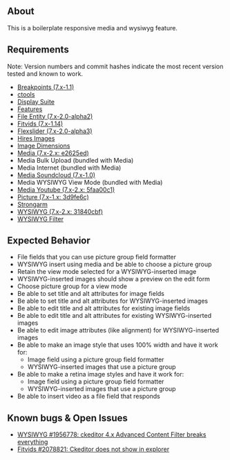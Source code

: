 ## About

This is a boilerplate responsive media and wysiwyg feature.

## Requirements

Note: Version numbers and commit hashes indicate the most recent version tested and known to work.

- [Breakpoints (7.x-1.1)](https://drupal.org/project/breakpoints)
- [ctools](https://drupal.org/project/ctools)
- [Display Suite](https://drupal.org/project/ds)
- [Features](https://drupal.org/project/features)
- [File Entity (7.x-2.0-alpha2)](https://drupal.org/project/features)
- [Fitvids (7.x-1.14)](https://drupal.org/project/fitvids)
- [Flexslider (7.x-2.0-alpha3)](https://drupal.org/project/flexslider)
- [Hires Images](https://drupal.org/project/hires_images)
- [Image Dimensions](https://drupal.org/project/image_dimensions)
- [Media (7.x-2.x: e2625ed)](https://drupal.org/project/media)
- Media Bulk Upload (bundled with Media)
- Media Internet (bundled with Media)
- [Media Soundcloud (7.x-1.0)](https://drupal.org/project/media_soundcloud)
- Media WYSIWYG View Mode (bundled with Media)
- [Media Youtube (7.x-2.x: 5faa00c1)](https://drupal.org/project/media_youtube)
- [Picture (7.x-1.x: 3d9fe6c)](https://drupal.org/project/picture)
- [Strongarm](https://drupal.org/project/strongarm)
- [WYSIWYG (7.x-2.x: 31840cbf)](https://drupal.org/project/wysiwyg)
- [WYSIWYG Filter](https://drupal.org/project/wysiwyg_filter)

## Expected Behavior

- File fields that you can use picture group field formatter
- WYSIWYG insert using media and be able to choose a picture group
- Retain the view mode selected for a WYSIWYG-inserted image
- WYSIWYG-inserted images should show a preview on the edit form
- Choose picture group for a view mode
- Be able to set title and alt attributes for image fields
- Be able to set title and alt attributes for WYSIWYG-inserted images
- Be able to edit title and alt attributes for existing image fields
- Be able to edit title and alt attributes for existing WYSIWYG-inserted images
- Be able to edit image attributes (like alignment) for WYSIWYG-inserted images
- Be able to make an image style that uses 100% width and have it work for:
  - Image field using a picture group field formatter
  - WYSIWYG-inserted images that use a picture group
- Be able to make a retina image styles and have it work for:
  - Image field using a picture group field formatter
  - WYSIWYG-inserted images that use a picture group
- Be able to insert video as a file field that responds



## Known bugs & Open Issues

- [WYSIWYG #1956778: ckeditor 4.x Advanced Content Filter breaks everything](https://drupal.org/node/1956778)
- [Fitvids #2078821: Ckeditor does not show in explorer](https://drupal.org/node/2078821)
